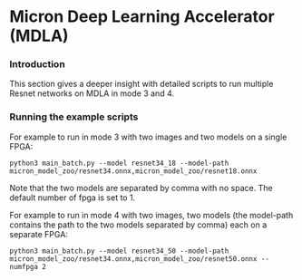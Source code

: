 # Micron Deep Learning Accelerator (MDLA)

### Introduction

This section gives a deeper insight with detailed scripts to run multiple Resnet networks on MDLA in mode 3 and 4.

### Running the example scripts

For example to run in mode 3 with two images and  two models  on a single FPGA:

```
python3 main_batch.py --model resnet34_18 --model-path micron_model_zoo/resnet34.onnx,micron_model_zoo/resnet18.onnx
```
Note that the two models are separated by comma with no space. The default number of fpga is set to 1.

For example to run in mode 4 with two images, two models (the model-path contains the path to the two models separated by comma) each on a separate FPGA:

```
python3 main_batch.py --model resnet34_50 --model-path micron_model_zoo/resnet34.onnx,micron_model_zoo/resnet50.onnx --numfpga 2
```


